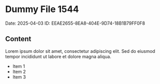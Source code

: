 # Dummy File 1544

Date: 2025-04-03
ID: EEAE2655-8EA8-404E-9D74-18B1B79FF0F8

## Content

Lorem ipsum dolor sit amet, consectetur adipiscing elit.
Sed do eiusmod tempor incididunt ut labore et dolore magna aliqua.

* Item 1
* Item 2
* Item 3
